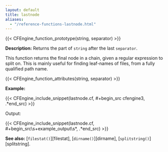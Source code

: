 ```yaml
---
layout: default
title: lastnode
aliases:
  - "/reference-functions-lastnode.html"
---
```


{{< CFEngine_function_prototype(string, separator) >}}

**Description:** Returns the part of `string` after the last `separator`.

This function returns the final node in a chain, given a regular
expression to split on. This is mainly useful for finding leaf-names of
files, from a fully qualified path name.

{{< CFEngine_function_attributes(string, separator) >}}

**Example:**

{{< CFEngine_include_snippet(lastnode.cf, #\+begin_src cfengine3, .*end_src) >}}

Output:

{{< CFEngine_include_snippet(lastnode.cf, #\+begin_src\s+example_output\s*, .*end_src) >}}

**See also:** [`filestat()`][filestat], [`dirname()`][dirname],
[`splitstring()`][splitstring].
